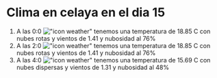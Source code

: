 # Clima en celaya en el dia 15

1. A las 0:0 !["icon weather"](http://openweathermap.org/img/w/04n.png) tenemos una temperatura de 18.85 C con nubes rotas y  vientos de 1.41 y nubosidad al 76%
1. A las 2:0 !["icon weather"](http://openweathermap.org/img/w/04n.png) tenemos una temperatura de 18.85 C con nubes rotas y  vientos de 1.41 y nubosidad al 76%
1. A las 4:0 !["icon weather"](http://openweathermap.org/img/w/03n.png) tenemos una temperatura de 15.69 C con nubes dispersas y  vientos de 1.31 y nubosidad al 48%
